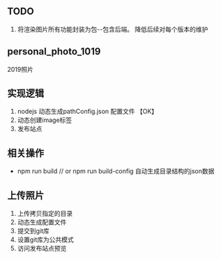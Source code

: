 ## TODO
1. 将渲染图片所有功能封装为包--包含后端。 降低后续对每个版本的维护

## personal_photo_1019
2019照片


## 实现逻辑

1. nodejs 动态生成pathConfig.json 配置文件 【OK】
2. 动态创建image标签
3. 发布站点

## 相关操作

* npm run build   // or npm run build-config  自动生成目录结构的json数据


## 上传照片
1. 上传拷贝指定的目录 
2. 动态生成配置文件
3. 提交到git库
4. 设置git库为公共模式
5. 访问发布站点预览